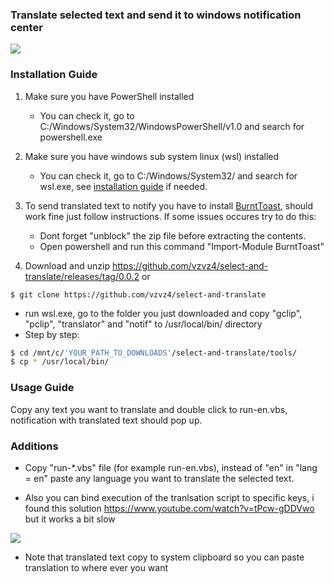 ### Translate selected text and send it to windows notification center

<img src="https://github.com/vzvz4/dotfiles/blob/master/transl.gif"/>

### Installation Guide
1. Make sure you have PowerShell installed
    - You can check it, go to C:/Windows/System32/WindowsPowerShell/v1.0 and search for powershell.exe

2. Make sure you have windows sub system linux (wsl) installed
	- You can check it, go to C:/Windows/System32/ and search for wsl.exe,
    see [installation guide](https://docs.microsoft.com/en-en/windows/wsl/install-win10) if needed.

3. To send translated text to notify you have to install [BurntToast](https://github.com/Windos/BurntToast), should work fine just follow instructions. If some issues occures try to do this: 
	 - Dont forget "unblock" the zip file before extracting the contents.
	 - Open powershell and run this command "Import-Module BurntToast"  

4. Download and unzip https://github.com/vzvz4/select-and-translate/releases/tag/0.0.2 or 
```
$ git clone https://github.com/vzvz4/select-and-translate 
```
- run wsl.exe, go to the folder you just downloaded and copy "gclip", "pclip", "translator" and "notif" to /usr/local/bin/ directory
- Step by step:
```bash
$ cd /mnt/c/'YOUR_PATH_TO_DOWNLOADS'/select-and-translate/tools/
$ cp * /usr/local/bin/
```
### Usage Guide
Copy any text you want to translate and double click to run-en.vbs, notification with translated text should pop up.

### Additions
 - Copy "run-\*.vbs" file (for example run-en.vbs), instead of "en" in "lang = en" paste any language you want to translate the selected text.

 - Also you can bind execution of the tranlsation script to specific keys, i found this solution https://www.youtube.com/watch?v=tPcw-gDDVwo but it works a bit slow

<img src="https://github.com/vzvz4/dotfiles/blob/master/transl-hotkey.gif"/>

 - Note that translated text copy to system clipboard so you can paste translation to where ever you want
